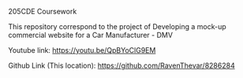 205CDE Coursework

This repository correspond to the project of Developing a mock-up commercial website for a Car Manufacturer - DMV

Youtube link: 
https://youtu.be/QpBYoClG9EM

Github Link (This location):
https://github.com/RavenThevar/8286284
